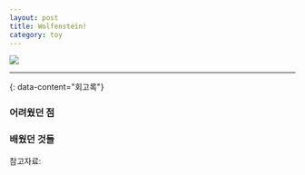```yaml
---
layout: post
title: Wolfenstein!
category: toy
---
```

[![](https://img.shields.io/badge/github-181717?style=flat-square&logo=github&logoColor=white)](https://github.com/sayoon-mandarine/cub3d)

---
{: data-content="회고록"}

### 어려웠던 점






### 배웠던 것들







참고자료:






